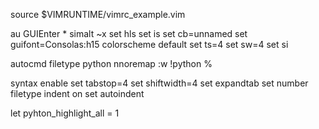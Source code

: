 source $VIMRUNTIME/vimrc_example.vim

au GUIEnter * simalt ~x
set hls
set is
set cb=unnamed
set guifont=Consolas:h15
colorscheme default
set ts=4
set sw=4
set si


autocmd filetype python nnoremap <F2> :w <bar> !python %<CR>


syntax enable
set tabstop=4
set shiftwidth=4
set expandtab
set number
filetype indent on
set autoindent

let pyhton_highlight_all = 1
